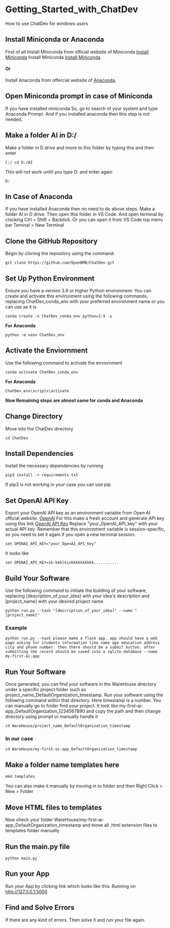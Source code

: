 # Getting_Started_with_ChatDev
How to use ChatDev for windows users

## Install Miniconda or Anaconda
First of all Install Miniconda from official website of Miniconda [Install Miniconda](https://docs.conda.io/projects/miniconda/en/latest/miniconda-install.html) Install Miniconda [Install Miniconda]([url](https://docs.conda.io/projects/miniconda/en/latest/miniconda-install.html))
#### Or
Install Anaconda from offercial website of [Anaconda](https://www.anaconda.com/download/).

## Open Miniconda prompt in case of Miniconda
If you have installed miniconda So, go to search of your system and type Anaconda Prompt. And if you installed anaconda then this step is not needed.

## Make a folder AI in D:/
Make a folder in D drive and move to this folder by typing this and then enter
```
C:/ cd D:/AI
```
This will not work untill you type D: and enter again
```
D:
```
## In Case of Anaconda
If you have installed Anaconda then no need to do above steps. Make a folder AI in D drive. Then open this folder in VS Code. And open terminal by clocking Ctrl + Shift + Backtick. Or you can open it from VS Code top menu bar Teminal > New Terminal


## Clone the GitHub Repository
Begin by cloning the repository using the command:

```
git clone https://github.com/OpenBMB/ChatDev.git
```
## Set Up Python Environment
Ensure you have a version 3.9 or higher Python environment. You can create and activate this environment using the following commands, replacing ChatDev_conda_env with your preferred environment name or you can use as it is

```
conda create -n ChatDev_conda_env python=3.9 -y
```
**For Anaconda**
```
python -m venv ChatDev_env
```

## Activate the Enviornment
Use the following command to activate the enviornment

```
conda activate ChatDev_conda_env
```
**For Anaconda**
```
ChatDev_env\scripts\activate
```

**Now Remaining steps are almost same for conda and Anaconda**

## Change Directory
Move into the ChatDev directory

```
cd ChatDev
```

## Install Dependencies
Install the necessary dependencies by running

```
pip3 install -r requirements.txt
```
If pip3 is not working in your case you can use pip

## Set OpenAI API Key
Export your OpenAI API key as an environment variable from Open AI official website. [OpenAI](https://openai.com/) For this make a fresh account and generate API key using this link [OpenAI API Key](https://platform.openai.com/account/api-keys)
Replace "your_OpenAI_API_key" with your actual API key. Remember that this environment variable is session-specific, so you need to set it again if you open a new terminal session.

```
set OPENAI_API_KEY="your_OpenAI_API_key"
```

It looks like
```
set OPENAI_API_KEY=sk-kkklkinkkkkkkkkkk...........
```

## Build Your Software
Use the following command to initiate the building of your software, replacing [description_of_your_idea] with your idea's description and [project_name] with your desired project name

```
python run.py --task "[description_of_your_idea]" --name "[project_name]"
```
### Example
```
python run.py --task please make a flask app. app should have a web page asking for students information like name age education address city and phone number. then there should be a submit button. after submitting the record should be saved into a sqlite database --name my-first-ai-app
```

## Run Your Software
Once generated, you can find your software in the WareHouse directory under a specific project folder such as project_name_DefaultOrganization_timestamp. Run your software using the following command within that directory. Here timestamp is a number. You can manually go to folder find your project. It look like my-first-ai-app_DefaultOrganization_1234567890 and copy the path and then change directory using prompt or manually handle it

```
cd WareHouse/project_name_DefaultOrganization_timestamp
```

### In our case

```
cd WareHouse/my-first-ai-app_DefaultOrganization_timestamp
```

## Make a folder name templates here

```
mkd templates
```

You can also make it manually by moving in to folder and then Right Click > New > Folder

## Move HTML files to templates
Now check your folder WareHouse/my-first-ai-app_DefaultOrganization_timestamp and move all .html extension files to templates folder manually

## Run the main.py file

```
python main.py
```
## Run your App
Run your App by clicking link which looks like this: Running on http://127.0.0.1:5000

## Find and Solve Errors
If there are any kind of errors. Then solve it and run your file again.
